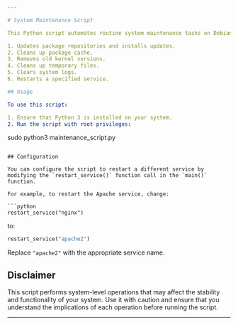 ```yaml
---

# System Maintenance Script

This Python script automates routine system maintenance tasks on Debian-based systems. It performs the following operations

1. Updates package repositories and installs updates.
2. Cleans up package cache.
3. Removes old kernel versions.
4. Cleans up temporary files.
5. Clears system logs.
6. Restarts a specified service.

## Usage

To use this script:

1. Ensure that Python 3 is installed on your system.
2. Run the script with root privileges:

```
sudo python3 maintenance_script.py
```

## Configuration

You can configure the script to restart a different service by modifying the `restart_service()` function call in the `main()` function.

For example, to restart the Apache service, change:

```python
restart_service("nginx")
```

to:

```python
restart_service("apache2")
```

Replace `"apache2"` with the appropriate service name.

## Disclaimer

This script performs system-level operations that may affect the stability and functionality of your system. Use it with caution and ensure that you understand the implications of each operation before running the script.

---
```


